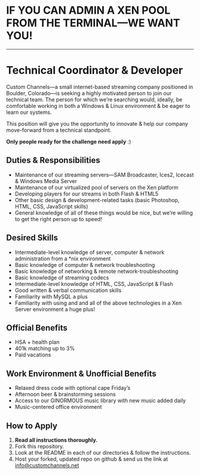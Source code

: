 IF YOU CAN ADMIN A XEN POOL FROM THE TERMINAL&#8212;WE WANT YOU!
=============================================================

<hr /> 

Technical Coordinator & Developer
=========================
Custom Channels&#8212;a small internet-based streaming company positioned in Boulder, Colorado&#8212;is seeking a highly motivated person to join our technical team. The person for which we&#8217;re searching would, ideally, be comfortable working in both a Windows &amp; Linux environment &amp; be eager to learn our systems.

This position will give you the opportunity to innovate &amp; help our company move-forward from a technical standpoint. 

**Only people ready for the challenge need apply** :)

Duties &amp; Responsibilities
---------------------------
 * Maintenance of our streaming servers&#8212;SAM Broadcaster, Ices2, Icecast &amp; Windows Media Server
 * Maintenance of our virtualized pool of servers on the Xen platform
 * Developing players for our streams in both Flash &amp; HTML5
 * Other basic design &amp; development-related tasks (basic Photoshop, HTML, CSS, JavaScript skills)
 * General knowledge of all of these things would be nice, but we&#8217;re willing to get the right person up to speed!

Desired Skills
--------------
 * Intermediate-level knowledge of server, computer &amp; network administration from a *nix environment
 * Basic knowledge of computer &amp; network troubleshooting
 * Basic knowledge of networking &amp; remote network-troubleshooting
 * Basic knowledge of streaming codecs
 * Intermediate-level knowledge of HTML, CSS, JavaScript &amp; Flash
 * Good written &amp; verbal communication skills
 * Familiarity with MySQL a plus
 * Familiarity with using and and all of the above technologies in a Xen Server environment a huge plus!

Official Benefits
-----------------
 * HSA + health plan
 * 401k matching up to 3%
 * Paid vacations

Work Environment &amp; Unofficial Benefits
----------------------------------------
 * Relaxed dress code with optional cape Friday&#8217;s
 * Afternoon beer &amp; brainstorming sessions
 * Access to our GINORMOUS music library with new music added daily
 * Music-centered office environment

How to Apply
------------
1. **Read all instructions thoroughly.**
3. Fork this repository.
4. Look at the README in each of our directories &amp; follow the instructions.
5. Host your forked, updated repo on github &amp; send us the link at info@customchannels.net
